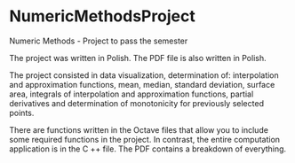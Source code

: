 # NumericMethodsProject
Numeric Methods - Project to pass the semester

The project was written in Polish. The PDF file is also written in Polish.

The project consisted in data visualization, determination of: interpolation and approximation
functions, mean, median, standard deviation, surface area, integrals of interpolation and
approximation functions, partial derivatives and determination of monotonicity for previously
selected points.

There are functions written in the Octave files that allow you to include some required functions in the project.
In contrast, the entire computation application is in the C ++ file. The PDF contains a breakdown of everything.
